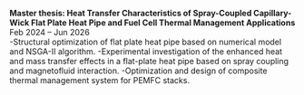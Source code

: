 <strong>Master thesis: Heat Transfer Characteristics of Spray-Coupled Capillary-Wick Flat Plate Heat Pipe and Fuel Cell Thermal Management Applications</strong>		Feb 2024 – Jun 2026                                                                                                           
-Structural optimization of flat plate heat pipe based on numerical model and NSGA-Ⅱ algorithm.
-Experimental investigation of the enhanced heat and mass transfer effects in a flat-plate heat pipe based on spray coupling and magnetofluid interaction.
-Optimization and design of composite thermal management system for PEMFC stacks.
